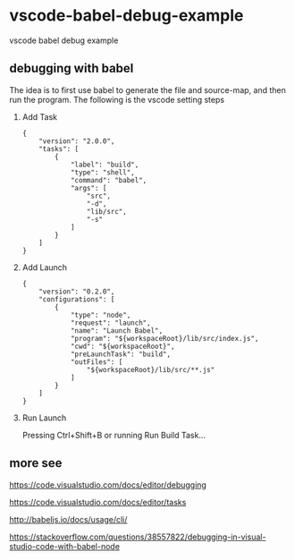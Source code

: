 # vscode-babel-debug-example
vscode babel debug example

## debugging with babel

The idea is to first use babel to generate the file and source-map, and then run the program. The following is the vscode setting steps

1. Add Task
    ```
    {
        "version": "2.0.0",
        "tasks": [
            {
                "label": "build",
                "type": "shell",
                "command": "babel",
                "args": [
                    "src",
                    "-d",
                    "lib/src",
                    "-s"
                ]
            }
        ]
    }
    ```
2. Add Launch
    ```
    {
        "version": "0.2.0",
        "configurations": [
            {
                "type": "node",
                "request": "launch",
                "name": "Launch Babel",
                "program": "${workspaceRoot}/lib/src/index.js",
                "cwd": "${workspaceRoot}",
                "preLaunchTask": "build",
                "outFiles": [
                    "${workspaceRoot}/lib/src/**.js"
                ]
            }
        ]
    }
    ```
3. Run Launch
    
    Pressing Ctrl+Shift+B or running Run Build Task... 

## more see
https://code.visualstudio.com/docs/editor/debugging

https://code.visualstudio.com/docs/editor/tasks

http://babeljs.io/docs/usage/cli/

https://stackoverflow.com/questions/38557822/debugging-in-visual-studio-code-with-babel-node